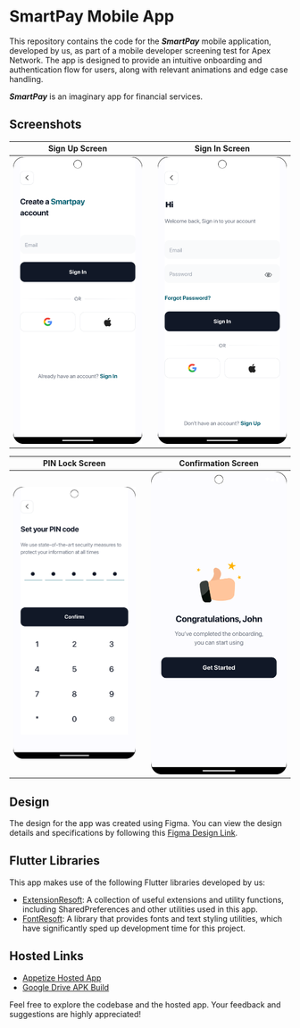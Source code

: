 # SmartPay Mobile App

This repository contains the code for the **_SmartPay_** mobile application, 
developed by us, as part of a mobile developer screening test for Apex Network. 
The app is designed to provide an intuitive onboarding and authentication flow for users, 
along with relevant animations and edge case handling.

**_SmartPay_** is an imaginary app for financial services.

## Screenshots

| Sign Up Screen                                                                                                       |                     | Sign In Screen                                                                                                       |
|----------------------------------------------------------------------------------------------------------------------|---------------------|----------------------------------------------------------------------------------------------------------------------|
| ![Sign Up Screen](https://github.com/kenresoft/smart_pay_mobile/blob/master/screenshots/sign_up_screen.png?raw=true) |                     | ![Sign In Screen](https://github.com/kenresoft/smart_pay_mobile/blob/master/screenshots/sign_in_screen.png?raw=true) |

| PIN Lock Screen                                                                                                   |  | Confirmation Screen                                                                                                            |
|-------------------------------------------------------------------------------------------------------------------|--|--------------------------------------------------------------------------------------------------------------------------------|
| ![PIN Lock Screen](https://github.com/kenresoft/smart_pay_mobile/blob/master/screenshots/pin_screen.png?raw=true) |  | ![Confirmation Screen](https://github.com/kenresoft/smart_pay_mobile/blob/master/screenshots/confirmation_screen.png?raw=true) |


## Design

The design for the app was created using Figma. You can view the design details and specifications by following this [Figma Design Link](https://www.figma.com/file/1B4YlbWN5iqdKrPQE4ycaK/Smart-pay).

## Flutter Libraries

This app makes use of the following Flutter libraries developed by us:

- [ExtensionResoft](https://pub.dev/packages/extensionresoft): A collection of useful extensions and utility functions, including SharedPreferences and other utilities used in this app.
- [FontResoft](https://pub.dev/packages/fontresoft): A library that provides fonts and text styling utilities, which have significantly sped up development time for this project.

## Hosted Links

- [Appetize Hosted App](https://appetize.io/app/qk6zisrpwk35lq56i2cbqxcij4)
- [Google Drive APK Build](https://drive.google.com/file/d/1uoo3QHAer89FIX9ujevC0_MkK1xH-nqc/view)

Feel free to explore the codebase and the hosted app. Your feedback and suggestions are highly appreciated!
